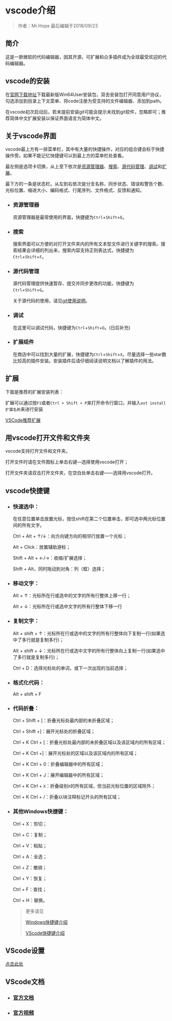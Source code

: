 # vscode介绍

> 作者：Mr.Hope 最后编辑于2018/09/23

## 简介

这是一款微软的代码编辑器，因其开源，可扩展和众多插件成为全球最受欢迎的代码编辑器。

## vscode的安装

在[官网下载地址](https://code.visualstudio.com/Download)下载最新版Win64User安装包，双击安装包打开同意用户协议，勾选添加到目录上下文菜单、将code注册为受支持的文件编辑器、添加到path。

在vscode初次启动后，若未提前安装git可能会提示未找到git软件，忽略即可；推荐简体中文扩展安装以保证界面语言为简体中文。

## 关于vscode界面

vscode最上方有一排菜单栏，其中有大量的快捷操作，对应的组合键会标于快捷操作旁。如果不能记忆快捷键可以到最上方的菜单栏处查看。

最左侧是选项卡切换，从上至下依次是[资源管理器](#资源管理器)、[搜索](#搜索)、[源代码管理](#源代码管理)、[调试](#调试)和[扩展](#扩展)。

最下方的一条是状态栏。从左到右依次是分支名称、同步状态、错误和警告个数、光标位置、缩进大小、编码格式、行尾序列、文件格式、反馈和通知。

- ### 资源管理器

    资源管理器是最常使用的界面，快捷键为`Ctrl`+`Shift`+`E`。

- ### 搜索

    搜索界面可以方便的对打开文件夹内的所有文本型文件进行关键字的搜索。搜索结果会详细的列出来，搜索内容支持正则表达式，快捷键为`Ctrl`+`Shift`+`F`。

- ### 源代码管理

    源代码管理提供快速暂存、提交并同步更改的功能，快捷键为`Ctrl`+`Shift`+`G`。

    关于源代码的使用，请见[git使用说明](git/readme.html)。

- ### 调试

    在这里可以调试代码，快捷键为`Ctrl`+`Shift`+`D`。(日后补充)

- ### 扩展组件

    在商店中可以找到大量的扩展，快捷键为`Ctrl`+`Shift`+`X`。尽量选择一些star数比较高的插件安装。安装插件后请仔细阅读说明文档以了解插件的用法。

## 扩展

下面是推荐的扩展安装列表：

扩展可以通过按`F1`或者`Ctrl + Shift + P`来打开命令行窗口，并输入`ext install 扩展名称`来进行安装

[VSCode推荐扩展](vscodeExtension)

## 用vscode打开文件和文件夹

vscode支持打开文件和文件夹。

打开文件时请在文件图标上单击右键—选择使用vscode打开；

打开文件夹请双击打开文件夹，在空白处单击右键——选择用vscode打开。

## vscode快捷键

- ### 快速选中：

    在任意位置单击放置光标，按住shift在第二个位置单击，即可选中两光标位置间的所有文字。

    Ctrl + Alt + ↑/↓：向方向键方向的相邻行放置一个光标；

    Alt + Click：放置辅助游标；

    Shift + Alt + ←/→：收缩/扩展选择；

    Shift + Alt，同时拖动到对角：列（框）选择；

- ### 移动文字：

    Alt + ↑：光标所在行或选中的文字的所有行整体上移一行；

    Alt + ↓：光标所在行或选中文字的所有行整体下移一行

- ### 复制文字：

    Alt + shift + ↑：光标所在行或选中的文字的所有行整体向下复制一行(如果选中了多行就是复制多行)；

    Alt + shift + ↓：光标所在行或选中文字的所有行整体向上复制一行(如果选中了多行就是复制多行)；

    Ctrl + D：选择光标处的单词，或下一次出现的当前选择；

- ### 格式化代码：

    Alt + shift + F

- ### 代码折叠：

    Ctrl + Shift + [：折叠光标处最内部的未折叠区域；

    Ctrl + Shift +]：展开光标处的折叠区域；

    Ctrl + K Ctrl + [：折叠光标处最内部的未折叠区域以及该区域内的所有区域；

    Ctrl + K Ctrl +]：展开光标处的区域以及该区域内的所有区域；

    Ctrl + K Ctrl + 0：折叠编辑器中的所有区域；

    Ctrl + K Ctrl + J：展开编辑器中的所有区域；

    Ctrl + K Ctrl + `X`：折叠级别`X`的所有区域，但当前光标位置的区域除外；

    Ctrl + K Ctrl + /：折叠以块注释标记开头的所有区域；

- ### 其他Windows快捷键：

    Ctrl + X：剪切；

    Ctrl + C：复制；

    Ctrl + V：粘贴；

    Ctrl + A：全选；

    Ctrl + Z：撤销；

    Ctrl + Y：恢复；

    Ctrl + F：查找；

    Ctrl + H：替换。

    > 更多请见
    >
    > [Windows快捷键介绍](/doc/basic/shortCutKey)
    >
    > [VScode快捷键介绍](https://nenuyouth.com/document/software/vscode/vscodeKeyboardShortcutsWindows.pdf)

## VScode设置

[点击此处](vscodeSettings)

## VScode文档

- ### [官方文档](https://code.visualstudio.com/docs)

- ### [官方视频](https://code.visualstudio.com/docs/getstarted/introvideos)